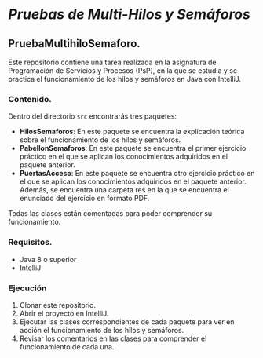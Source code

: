 # *Pruebas de Multi-Hilos y Semáforos*
## PruebaMultihiloSemaforo.

Este repositorio contiene una tarea realizada en la asignatura de Programación de Servicios y Procesos (PsP), en la que se estudia y se practica el funcionamiento de los hilos y semáforos en Java con IntelliJ.

### Contenido.  
Dentro del directorio `src` encontrarás tres paquetes:

- **HilosSemaforos**: En este paquete se encuentra la explicación teórica sobre el funcionamiento de los hilos y semáforos.  
- **PabellonSemaforos**: En este paquete se encuentra el primer ejercicio práctico en el que se aplican los conocimientos adquiridos en el paquete anterior.  
- **PuertasAcceso**: En este paquete se encuentra otro ejercicio práctico en el que se aplican los conocimientos adquiridos en el paquete anterior. Además, se encuentra una carpeta res en la que se encuentra el enunciado del ejercicio en formato PDF.  

Todas las clases están comentadas para poder comprender su funcionamiento.

### Requisitos.  
- Java 8 o superior
- IntelliJ

### Ejecución
1. Clonar este repositorio.
2. Abrir el proyecto en IntelliJ.
3. Ejecutar las clases correspondientes de cada paquete para ver en acción el funcionamiento de los hilos y semáforos.
4. Revisar los comentarios en las clases para comprender el funcionamiento de cada una.
